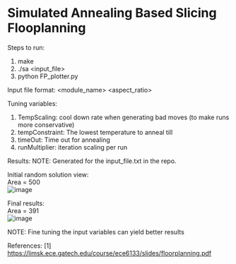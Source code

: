 # Simulated Annealing Based Slicing Flooplanning

Steps to run:
1. make
2. ./sa <input_file>
3. python FP_plotter.py

Input file format:
<module_name> <area> <aspect_ratio>

Tuning variables:
1. TempScaling: cool down rate when generating bad moves (to make runs more conservative)
2. tempConstraint: The lowest temperature to anneal till
3. timeOut: Time out for annealing
4. runMultiplier: iteration scaling per run

Results:
NOTE: Generated for the input_file.txt in the repo.

Initial random solution view: </br>
Area = 500 </br>
![image](https://user-images.githubusercontent.com/79747613/154202488-775a5e17-f03b-4706-92a0-3461d9b28ce9.png)

Final results:</br>
Area = 391</br>
![image](https://user-images.githubusercontent.com/79747613/154202898-b62b11da-d021-40f1-b814-d73aeb8913dc.png)

NOTE: Fine tuning the input variables can yield better results

References:
[1] https://limsk.ece.gatech.edu/course/ece6133/slides/floorplanning.pdf
